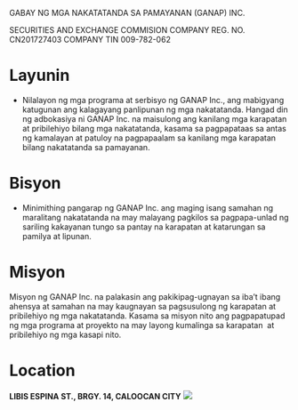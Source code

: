 
GABAY NG MGA NAKATATANDA SA PAMAYANAN (GANAP) INC.

SECURITIES AND EXCHANGE COMMISION
COMPANY REG. NO. CN201727403
COMPANY TIN 009-782-062


# Layunin
- Nilalayon ng mga programa at serbisyo ng GANAP Inc., ang mabigyang  katugunan ang kalagayang panlipunan ng mga nakatatanda. Hangad din ng adbokasiya ni GANAP Inc. na maisulong ang kanilang mga karapatan at pribilehiyo bilang mga nakatatanda, kasama sa pagpapataas sa antas ng kamalayan at patuloy na pagpapaalam sa kanilang mga karapatan bilang nakatatanda sa pamayanan.

# Bisyon
- Minimithing pangarap ng GANAP Inc. ang maging isang samahan ng maralitang nakatatanda na may malayang pagkilos sa pagpapa-unlad ng sariling kakayanan tungo sa pantay na karapatan at katarungan sa pamilya at lipunan.

# Misyon
Misyon ng GANAP Inc. na palakasin ang pakikipag-ugnayan sa iba’t ibang ahensya at samahan na may kaugnayan sa pagsusulong ng karapatan at pribilehiyo ng mga nakatatanda. Kasama sa misyon nito ang pagpapatupad ng mga programa at proyekto na may layong kumalinga sa karapatan  at pribilehiyo ng mga kasapi nito.


# Location
**LIBIS ESPINA ST., BRGY. 14, CALOOCAN CITY**
**![](https://lh7-rt.googleusercontent.com/slidesz/AGV_vUfKVx7-kckx76Y8Y6qDH5dHqXykHSIox5QMm7_NdjN5ETIP1p6SYLRGH2328RcSmZe31ND0Pf4GJVokPUCZWL_FXhbAawKfETnNMj385qJG6kBCLvVbS8oZB7OgWUfANBuhTpi-I1YB3ckoVh7xA0or9TRw4wE=s2048?key=CcP-kt09fXPvXbTst57jhg)**